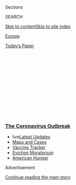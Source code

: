 <div id="app">

<div>

<div>

<div>

<div class="NYTAppHideMasthead css-1q2w90k e1suatyy0">

<div class="section css-ui9rw0 e1suatyy2">

<div class="css-eph4ug er09x8g0">

<div class="css-6n7j50">

</div>

<span class="css-1dv1kvn">Sections</span>

<div class="css-10488qs">

<span class="css-1dv1kvn">SEARCH</span>

</div>

[Skip to content](#site-content)[Skip to site
index](#site-index)

</div>

<div id="masthead-section-label" class="css-1wr3we4 eaxe0e00">

[Europe](https://www.nytimes3xbfgragh.onion/section/world/europe)

</div>

<div class="css-10698na e1huz5gh0">

</div>

</div>

<div id="masthead-bar-one" class="section hasLinks css-15hmgas e1csuq9d3">

<div class="css-uqyvli e1csuq9d0">

</div>

<div class="css-1uqjmks e1csuq9d1">

</div>

<div class="css-9e9ivx">

[](https://myaccount.nytimes3xbfgragh.onion/auth/login?response_type=cookie&client_id=vi)

</div>

<div class="css-1bvtpon e1csuq9d2">

[Today’s
Paper](https://www.nytimes3xbfgragh.onion/section/todayspaper)

</div>

</div>

</div>

</div>

<div data-aria-hidden="false">

<div id="site-content" data-role="main">

<div>

<div class="css-1aor85t" style="opacity:0.000000001;z-index:-1;visibility:hidden">

<div class="css-1hqnpie">

<div class="css-epjblv">

<span class="css-17xtcya">[Europe](/section/world/europe)</span><span class="css-x15j1o">|</span><span class="css-fwqvlz">Spain’s
Coronavirus Crisis Accelerated as Warnings Went
Unheeded</span>

</div>

<div class="css-k008qs">

<div class="css-1iwv8en">

<span class="css-18z7m18"></span>

<div>

</div>

</div>

<span class="css-1n6z4y"></span>

<div class="css-1705lsu">

<div class="css-4xjgmj">

<div class="css-4skfbu" data-role="toolbar" data-aria-label="Social Media Share buttons, Save button, and Comments Panel with current comment count" data-testid="share-tools">

  - 
  - 
  - 
  - 
    
    <div class="css-6n7j50">
    
    </div>

  - 
  - 

</div>

</div>

</div>

</div>

</div>

</div>

<div class="css-13pd83m">

<div class="css-l9svim">

### [<span class="css-pa1jbp"><span class="css-1rxm0ex">The Coronavirus</span><span class="css-1rxm0ex"> Outbreak</span></span>](https://www.nytimes3xbfgragh.onion/news-event/coronavirus?name=styln-coronavirus-national&region=TOP_BANNER&block=storyline_menu_recirc&action=click&pgtype=Article&impression_id=558520d0-f1c9-11ea-8e0c-1398ceb9913f&variant=undefined)

  - <span class="css-ousu42"><span class="css-12clwdu">live</span>[Latest
    Updates](https://www.nytimes3xbfgragh.onion/2020/09/08/world/covid-19-coronavirus.html?name=styln-coronavirus-national&region=TOP_BANNER&block=storyline_menu_recirc&action=click&pgtype=Article&impression_id=558520d1-f1c9-11ea-8e0c-1398ceb9913f&variant=undefined)</span>
  - <span class="css-ousu42">[Maps and
    Cases](https://www.nytimes3xbfgragh.onion/interactive/2020/us/coronavirus-us-cases.html?name=styln-coronavirus-national&region=TOP_BANNER&block=storyline_menu_recirc&action=click&pgtype=Article&impression_id=558547e0-f1c9-11ea-8e0c-1398ceb9913f&variant=undefined)</span>
  - <span class="css-ousu42">[Vaccine
    Tracker](https://www.nytimes3xbfgragh.onion/interactive/2020/science/coronavirus-vaccine-tracker.html?name=styln-coronavirus-national&region=TOP_BANNER&block=storyline_menu_recirc&action=click&pgtype=Article&impression_id=558547e1-f1c9-11ea-8e0c-1398ceb9913f&variant=undefined)</span>
  - <span class="css-ousu42">[Eviction
    Moratorium](https://www.nytimes3xbfgragh.onion/2020/09/02/your-money/eviction-moratorium-covid.html?name=styln-coronavirus-national&region=TOP_BANNER&block=storyline_menu_recirc&action=click&pgtype=Article&impression_id=558547e2-f1c9-11ea-8e0c-1398ceb9913f&variant=undefined)</span>
  - <span class="css-ousu42">[American
    Hunger](https://www.nytimes3xbfgragh.onion/interactive/2020/09/02/magazine/food-insecurity-hunger-us.html?name=styln-coronavirus-national&region=TOP_BANNER&block=storyline_menu_recirc&action=click&pgtype=Article&impression_id=558547e3-f1c9-11ea-8e0c-1398ceb9913f&variant=undefined)</span>

</div>

</div>

<div id="top-wrapper" class="css-1sy8kpn">

<div id="top-slug" class="css-l9onyx">

Advertisement

</div>

[Continue reading the main
story](#after-top)

<div class="ad top-wrapper" style="text-align:center;height:100%;display:block;min-height:250px">

<div id="top" class="place-ad" data-position="top" data-size-key="top">

</div>

</div>

<div id="after-top">

</div>

</div>

<div>

<div id="sponsor-wrapper" class="css-1hyfx7x">

<div id="sponsor-slug" class="css-19vbshk">

Supported by

</div>

[Continue reading the main
story](#after-sponsor)

<div id="sponsor" class="ad sponsor-wrapper" style="text-align:center;height:100%;display:block">

</div>

<div id="after-sponsor">

</div>

</div>

<div class="css-186x18t">

</div>

<div class="css-1vkm6nb ehdk2mb0">

# Spain’s Coronavirus Crisis Accelerated as Warnings Went Unheeded

</div>

The Spanish epidemic has become a painful example of the tendency of one
government after another to ignore the experiences of countries where
the virus has already struck.

<div class="css-79elbk" data-testid="photoviewer-wrapper">

<div class="css-z3e15g" data-testid="photoviewer-wrapper-hidden">

</div>

<div class="css-1a48zt4 ehw59r15" data-testid="photoviewer-children">

![<span class="css-16f3y1r e13ogyst0" data-aria-hidden="true">Coffins of
coronavirus victims, to be buried or incinerated, were stored in the
underground parking lot of a funeral home in Barcelona on
Thursday.</span><span class="css-cnj6d5 e1z0qqy90" itemprop="copyrightHolder"><span class="css-1ly73wi e1tej78p0">Credit...</span><span><span>Samuel
Aranda for The New York
Times</span></span></span>](https://static01.graylady3jvrrxbe.onion/images/2020/04/03/world/00virus-spain11/merlin_171225345_54494245-b49a-41cf-8100-203e6f388980-articleLarge.jpg?quality=75&auto=webp&disable=upscale)

</div>

</div>

<div class="css-18e8msd">

<div class="css-vp77d3 epjyd6m0">

<div class="css-hus3qt ey68jwv0" data-aria-hidden="true">

[![Raphael
Minder](https://static01.graylady3jvrrxbe.onion/images/2018/10/15/multimedia/author-raphael-minder/author-raphael-minder-thumbLarge.png
"Raphael Minder")](https://www.nytimes3xbfgragh.onion/by/raphael-minder)

</div>

<div class="css-1baulvz">

By [<span class="css-1baulvz last-byline" itemprop="name">Raphael
Minder</span>](https://www.nytimes3xbfgragh.onion/by/raphael-minder)

</div>

</div>

  - 
    
    <div class="css-ld3wwf e16638kd2">
    
    Published April 7, 2020Updated Aug. 31,
    2020
    
    </div>

  - 
    
    <div class="css-4xjgmj">
    
    <div class="css-pvvomx" data-role="toolbar" data-aria-label="Social Media Share buttons, Save button, and Comments Panel with current comment count" data-testid="share-tools">
    
      - 
      - 
      - 
      - 
        
        <div class="css-6n7j50">
        
        </div>
    
      - 
      - 
    
    </div>
    
    </div>

</div>

</div>

<div class="section meteredContent css-1r7ky0e" name="articleBody" itemprop="articleBody">

<div class="css-1fanzo5 StoryBodyCompanionColumn">

<div class="css-53u6y8">

MADRID — At the end of January, a German tourist became
[Spain’s](https://www.nytimes3xbfgragh.onion/2020/08/31/world/europe/coronavirus-covid-spain-second-wave.html)
first
[coronavirus](https://www.nytimes3xbfgragh.onion/2020/07/23/world/europe/spain-coronavirus-reopening.html)
patient. At the time, the health threat seemed for the nation as remote
as the tiny Spanish island of La Gomera, where he was treated. Two weeks
later, the German walked out of hospital, and Spain celebrated being
again “[virus
free](https://www.lavanguardia.com/vida/20200215/473560105026/espana-coronavirus-libre-alta-casos-registrados.html).”

It proved a very brief respite. But even as more cases surfaced, Spanish
officials continued to stress that the coronavirus was being imported,
notably onto another island by[tourists from
Italy](https://www.nytimes3xbfgragh.onion/2020/02/26/world/europe/spain-coronavirus.html),
where hospitals were already under siege. The story line was that Spain
faced an external threat, but did not risk a domestic epidemic.

But then on Feb. 26, a resident of Seville, who had not done any
[traveling](https://www.eldiario.es/sociedad/positivo-coronavirus-Sevilla-contagio-Espana_0_999850843.html),
tested positive. A week later, another man in the region of Valencia
became Spain’s first coronavirus victim, starting a grim count that is
approaching 14,000 dead. Spain now ranks second in the world, behind the
United States, in total number of cases.

</div>

</div>

<div class="css-1fanzo5 StoryBodyCompanionColumn">

<div class="css-53u6y8">

Spain’s crisis has demonstrated that one symptom of the virus, by now as
persistent as the fevers, aches and labored breathing it brings, has
been the tendency of one government after another to ignore the
experiences of countries where the virus has struck before it.

</div>

</div>

<div class="css-79elbk" data-testid="photoviewer-wrapper">

<div class="css-z3e15g" data-testid="photoviewer-wrapper-hidden">

</div>

<div class="css-1a48zt4 ehw59r15" data-testid="photoviewer-children">

![<span class="css-16f3y1r e13ogyst0" data-aria-hidden="true">The empty
seaside promenade in Valencia, the region where Spain’s first
coronavirus death was
recorded.</span><span class="css-cnj6d5 e1z0qqy90" itemprop="copyrightHolder"><span class="css-1ly73wi e1tej78p0">Credit...</span><span>Jose
Jordan/Agence France-Presse — Getty
Images</span></span>](https://static01.graylady3jvrrxbe.onion/images/2020/04/01/world/00virus-spain7/merlin_170502510_00070eb2-c0ab-408e-936b-0808c913c32c-articleLarge.jpg?quality=75&auto=webp&disable=upscale)

</div>

</div>

<div class="css-1fanzo5 StoryBodyCompanionColumn">

<div class="css-53u6y8">

Starting with China, the virus has skipped across the globe, crossing
the threshold of one million infections worldwide last week. But as in
most nations, the Spanish authorities initially treated the virus as an
external threat, rather than considering that their country could be the
next domino to fall.

*\[Update:* [*China ends Wuhan lockdown, but normal life remains a
distant
dream*](https://www.nytimes3xbfgragh.onion/2020/04/07/world/asia/wuhan-coronavirus.html)*.\]*

The epidemic has now forced Spaniards to confront the kind of struggle
that could be recalled only by those old enough to have lived through
the Spanish Civil War of the 1930s.

Health care unions are taking the authorities to court for not
[protecting
them](https://www.nytimes3xbfgragh.onion/video/world/europe/100000007051789/coronavirus-ppe-shortage-health-care-workers.html)—
more of their members have been infected in Spain than anywhere else in
the world, sometimes even forcing doctors and nurses to use garbage bags
in place of medical gowns. Patients have been sleeping in hospital
corridors.

</div>

</div>

![<span class="css-16f3y1r e13ogyst0">Over 12,000 health care workers
have contracted Covid-19 in Spain amid grave shortages in personal
protective equipment. Nurses and doctors showed us how they make their
own gowns, masks and
shields.</span><span class="css-cch8ym"><span class="css-1dv1kvn">Credit</span><span class="css-cnj6d5 e1z0qqy90" itemprop="copyrightHolder"><span class="css-1ly73wi e1tej78p0">Credit...</span><span>Courtesy
of Alfonso
Vidal</span></span></span>](https://static01.graylady3jvrrxbe.onion/images/2020/04/02/world/europe/COVER-3/COVER-3-videoSixteenByNineJumbo1600.jpg)

<div class="css-1fanzo5 StoryBodyCompanionColumn">

<div class="css-53u6y8">

In Madrid, the country’s largest skating rink became an emergency morgue
while its main exhibition center was turned into a field hospital, which
opened in what health unions described as disastrous [work
conditions](https://elpais.com/espana/madrid/2020-03-30/sanitarios-y-sindicatos-denuncian-el-desastre-del-gran-hospital-de-campana-de-ifema.html).
In one of the most gruesome episodes in this crisis, Spanish soldiers
found older residents abandoned or dead in their [nursing home
beds](https://www.nytimes3xbfgragh.onion/2020/03/25/world/europe/Spain-coronavirus-nursing-homes.html).

“It’s been shocking for a society to face a situation only known to
those who remember Spain coming out of the war,” said Cristina Monge, a
professor of sociology at the University of Zaragoza. For many others,
she added, “this kind of scenario was until now pure science
fiction.”

</div>

</div>

<div class="css-79elbk" data-testid="photoviewer-wrapper">

<div class="css-z3e15g" data-testid="photoviewer-wrapper-hidden">

</div>

<div class="css-1a48zt4 ehw59r15" data-testid="photoviewer-children">

<div class="css-1xdhyk6 erfvjey0">

<span class="css-1ly73wi e1tej78p0">Image</span>

<div class="css-zjzyr8">

<div data-testid="lazyimage-container" style="height:257.77777777777777px">

</div>

</div>

</div>

<span class="css-16f3y1r e13ogyst0" data-aria-hidden="true">The Spanish
Army was deployed in a remote village near Toledo to disinfect an
outpatient clinic in
March.</span><span class="css-cnj6d5 e1z0qqy90" itemprop="copyrightHolder"><span class="css-1ly73wi e1tej78p0">Credit...</span><span>Gianfranco
Tripodo for The New York Times</span></span>

</div>

</div>

<div class="css-1fanzo5 StoryBodyCompanionColumn">

<div class="css-53u6y8">

As a result, the government of Prime Minister Pedro Sánchez has faced
criticism for not prohibiting mass gatherings sooner, and for not
stockpiling medical equipment as soon as the number of cases reached
several hundred in northern Italy in late
February.

<div id="NYT_MAIN_CONTENT_1_REGION" class="css-9tf9ac">

<div>

<div id="styln-covid-updates-world" class="section interactive-content interactive-size-medium css-1ftcdic">

<div class="css-17ih8de interactive-body">

<div id="styln-briefing-block" data-asset-id="QXJ0aWNsZTpueXQ6Ly9hcnRpY2xlLzczNDIwODc0LTQ1NGYtNTQ4Ny1hYzExLTM0Mzg2ODUxZDI3ZA==">

<div class="briefing-block-header-section">

# [Latest Updates: The Coronavirus Outbreak](https://www.nytimes3xbfgragh.onion/2020/09/08/world/covid-19-coronavirus.html?action=click&pgtype=Article&state=default&region=MAIN_CONTENT_1&context=storylines_live_updates)

<div class="briefing-block-ts">

Updated 2020-09-08T11:04:36.368Z

</div>

</div>

  - [As senators return to Washington, an impasse over a virus relief
    package
    looms.](https://www.nytimes3xbfgragh.onion/2020/09/08/world/covid-19-coronavirus.html?action=click&pgtype=Article&state=default&region=MAIN_CONTENT_1&context=storylines_live_updates#link-4a77847f)
  - [Nine drugmakers pledge to thoroughly vet any coronavirus
    vaccine.](https://www.nytimes3xbfgragh.onion/2020/09/08/world/covid-19-coronavirus.html?action=click&pgtype=Article&state=default&region=MAIN_CONTENT_1&context=storylines_live_updates#link-679303d7)
  - [‘The lockdown killed my father’: Farmer suicides add to India’s
    virus
    misery.](https://www.nytimes3xbfgragh.onion/2020/09/08/world/covid-19-coronavirus.html?action=click&pgtype=Article&state=default&region=MAIN_CONTENT_1&context=storylines_live_updates#link-1c973131)

<div class="briefing-block-footer">

<div class="briefing-block-footer-meta">

[See more
updates](https://www.nytimes3xbfgragh.onion/2020/09/08/world/covid-19-coronavirus.html?action=click&pgtype=Article&state=default&region=MAIN_CONTENT_1&context=storylines_live_updates)

</div>

<div class="briefing-block-briefinglinks">

<span>More live coverage:</span>
[Markets](https://www.nytimes3xbfgragh.onion/live/2020/09/08/business/stock-market-today-coronavirus?action=click&pgtype=Article&state=default&region=MAIN_CONTENT_1&context=storylines_live_updates)

</div>

</div>

</div>

</div>

</div>

</div>

</div>

Spanish officials have defended their actions by highlighting the
shortcomings of other nations, and there is no doubt that Spain has
company in its tragedy. But the progress of the virus in Spain has not
been forgiving of the government’s response.

Even as Italy [locked down its northern regions on
March 8](https://www.nytimes3xbfgragh.onion/2020/03/08/world/europe/italy-coronavirus-quarantine.html),
Spain’s first coronavirus
[cluster](https://elpais.com/sociedad/2020-03-06/mas-de-60-personas-se-contagiaron-a-la-vez-en-un-funeral-en-vitoria.html)had
already emerged among participants of a funeral service. Mr. Sánchez’s
government did not put the country under the highest [level of
alert](https://www.nytimes3xbfgragh.onion/2020/03/13/world/europe/spain-coronavirus-emergency.html)
and impose a nationwide lockdown until March 14.

*\[Analysis:* [*Peaks, testing and lockdowns: How coronavirus vocabulary
causes
confusion*](https://www.nytimes3xbfgragh.onion/2020/04/03/world/europe/coronavirus-language-confusion.html)*.\]*

Opposition politicians have since charged that it was too late. “Late in
comparison with which countries?” Prime Minister Sánchez challenged
lawmakers in Congress.

</div>

</div>

<div class="css-1fanzo5 StoryBodyCompanionColumn">

<div class="css-53u6y8">

Italy, Britain and France, he noted, declared their own lockdowns only
once they had more infections than Spain. He stressed that International
Women’s Day, when 120,000 gathered in Madrid on March 8, had also been
celebrated on the streets of Brussels, Berlin, Vienna and Paris.

The event has widely been blamed for catapulting the spread of the virus
in the capital. Three Spanish government ministers who led the women’s
rally later tested positive for the virus, as did Mr. Sánchez’s wife and
mother.

“It is evident that with what we know today, all of us would have acted
differently,” Mr. Sánchez said.

No doubt, the government’s response to the virus was complicated by the
diffuse nature of Spain’s political system, in which the country’s 17
regions progressively gained more autonomy, including the management of
hospitals, after Spain adopted a new Constitution in
1978.

</div>

</div>

<div class="css-79elbk" data-testid="photoviewer-wrapper">

<div class="css-z3e15g" data-testid="photoviewer-wrapper-hidden">

</div>

<div class="css-1a48zt4 ehw59r15" data-testid="photoviewer-children">

<div class="css-1xdhyk6 erfvjey0">

<span class="css-1ly73wi e1tej78p0">Image</span>

<div class="css-zjzyr8">

<div data-testid="lazyimage-container" style="height:257.77777777777777px">

</div>

</div>

</div>

<span class="css-16f3y1r e13ogyst0" data-aria-hidden="true">Even as the
virus was spreading, the government allowed some 120,000 people to
gather in Madrid to celebrate International Women’s Day last
month.</span><span class="css-cnj6d5 e1z0qqy90" itemprop="copyrightHolder"><span class="css-1ly73wi e1tej78p0">Credit...</span><span>Pierre-Philippe
Marcou/Agence France-Presse — Getty Images</span></span>

</div>

</div>

<div class="css-1fanzo5 StoryBodyCompanionColumn">

<div class="css-53u6y8">

It also did not help that the emergency was foisted on a new and fragile
coalition government, Spain’s first. Mr. Sánchez barely scraped into
office in January, after an inconclusive national election, and his
Socialists now share power with their erstwhile rivals, the far-left
Unidas Podemos party.

<div id="NYT_MAIN_CONTENT_2_REGION" class="css-9tf9ac">

<div>

</div>

</div>

The coalition partners bickered over how much financial support Spain
could afford to give to those left idle if ordered to stay home. By the
time Mr. Sánchez declared a national lockdown, several regional
politicians had already announced their own clampdown measures.

</div>

</div>

<div class="css-1fanzo5 StoryBodyCompanionColumn">

<div class="css-53u6y8">

The gap between regional and national decision-making also encouraged
many wealthy Madrid residents to hurry to their [seaside
homes](https://www.nytimes3xbfgragh.onion/2020/03/29/world/europe/rich-coronavirus-second-homes.html?searchResultPosition=1&fbclid=IwAR0YsBYnhBLvSmo73JjCjfG73mNYyFpq6eCF_KCZQSzumlZa0v7yK6y2ORA),
once all Madrid schools had been shut, at the risk of further spreading
a virus that was already firmly embedded in Spain’s capital.

“A new and fragmented government starts with a huge disadvantage in this
kind of crisis situation, because it requires quick and forceful
decisions to be taken without constantly worrying about whether somebody
else is gaining a political advantage,” said Toni Roldán, a Spanish
economist and former lawmaker from the Ciudadanos party.

As a measure of the difficulties, Quim Torra, the separatist leader in
northeastern Catalonia, refused even to sign a joint declaration with
Madrid on coordinating the lockdown with the national government.

Fernando Rodríguez Artalejo, an epidemiologist and university professor,
said Spain should not be judged harshly over its response to a pandemic
that every government had passively watched unfold in a neighboring
country “as if watching a movie.”

Spain watched Italy, he acknowledged, but with the mitigating factor
that many scientists believed until recently that asymptomatic people
were probably not contagious.

“The idea was that the authorities just needed to track the cases and
identify the people whom they had been in contact with,” he said. “This
doctrine is now gone, but too late for Spain.”

Even so, Spain’s main neighbor has fared much better so far. Despite
sharing a 750-mile border with Spain, Portugal passed 200 coronavirus
deaths last week just as Spain reached 10,000.

</div>

</div>

<div class="css-1fanzo5 StoryBodyCompanionColumn">

<div class="css-53u6y8">

There, another Socialist minority government leader, Prime Minister
António Costa, has seen opposition politicians close ranks behind him.
Mr. Costa has been warning that Portugal could face more pain, but Dr.
Rodríguez Artalejo said that Portugal so far deserved
admiration.

<div id="NYT_MAIN_CONTENT_3_REGION" class="css-9tf9ac">

<div>

<div id="styln-prism-freeform-1594220623585" class="section interactive-content interactive-size-medium css-1ftcdic">

<div class="css-17ih8de interactive-body">

<div id="prism-freeform-block-62914" class="css-19mumt8" data-role="complementary" data-storyline="The Coronavirus Outbreak" data-truncated="true" tabindex="0">

<div class="css-a8d9oz">

<div class="css-eb027h">

[](https://www.nytimes3xbfgragh.onion/news-event/coronavirus?action=click&pgtype=Article&state=default&region=MAIN_CONTENT_3&context=storylines_faq)

### The Coronavirus Outbreak ›

#### Frequently Asked Questions

Updated September 4, 2020

  - #### What are the symptoms of coronavirus?
    
      - In the beginning, the coronavirus [seemed like it was primarily
        a respiratory
        illness](https://www.nytimes3xbfgragh.onion/article/coronavirus-facts-history.html?action=click&pgtype=Article&state=default&region=MAIN_CONTENT_3&context=storylines_faq#link-6817bab5) —
        many patients had fever and chills, were weak and tired, and
        coughed a lot, though some people don’t show many symptoms at
        all. Those who seemed sickest had pneumonia or acute respiratory
        distress syndrome and received supplemental oxygen. By now,
        doctors have identified many more symptoms and syndromes. In
        April, [the C.D.C. added to the list of early
        signs](https://www.nytimes3xbfgragh.onion/2020/04/27/health/coronavirus-symptoms-cdc.html?action=click&pgtype=Article&state=default&region=MAIN_CONTENT_3&context=storylines_faq) sore
        throat, fever, chills and muscle aches. Gastrointestinal upset,
        such as diarrhea and nausea, has also been observed. Another
        telltale sign of infection may be a sudden, profound diminution
        of one’s [sense of smell and
        taste.](https://www.nytimes3xbfgragh.onion/2020/03/22/health/coronavirus-symptoms-smell-taste.html?action=click&pgtype=Article&state=default&region=MAIN_CONTENT_3&context=storylines_faq) Teenagers
        and young adults in some cases have developed painful red and
        purple lesions on their fingers and toes — nicknamed “Covid toe”
        — but few other serious symptoms.

  - #### Why is it safer to spend time together outside?
    
      - [Outdoor
        gatherings](https://www.nytimes3xbfgragh.onion/2020/05/15/us/coronavirus-what-to-do-outside.html?action=click&pgtype=Article&state=default&region=MAIN_CONTENT_3&context=storylines_faq) lower
        risk because wind disperses viral droplets, and sunlight can
        kill some of the virus. Open spaces prevent the virus from
        building up in concentrated amounts and being inhaled, which can
        happen when infected people exhale in a confined space for long
        stretches of time, said Dr. Julian W. Tang, a virologist at the
        University of Leicester.

  - #### Why does standing six feet away from others help?
    
      - The coronavirus spreads primarily through droplets from your
        mouth and nose, especially when you cough or sneeze. The C.D.C.,
        one of the organizations using that measure, [bases its
        recommendation of six
        feet](https://www.nytimes3xbfgragh.onion/2020/04/14/health/coronavirus-six-feet.html?action=click&pgtype=Article&state=default&region=MAIN_CONTENT_3&context=storylines_faq) on
        the idea that most large droplets that people expel when they
        cough or sneeze will fall to the ground within six feet. But six
        feet has never been a magic number that guarantees complete
        protection. Sneezes, for instance, can launch droplets a lot
        farther than six feet, [according to a recent
        study](https://jamanetwork.com/journals/jama/fullarticle/2763852).
        It's a rule of thumb: You should be safest standing six feet
        apart outside, especially when it's windy. But keep a mask on at
        all times, even when you think you’re far enough apart.

  - #### I have antibodies. Am I now immune?
    
      - As of right now,[ that seems likely, for at least several
        months.](https://www.nytimes3xbfgragh.onion/2020/07/22/health/covid-antibodies-herd-immunity.html?action=click&pgtype=Article&state=default&region=MAIN_CONTENT_3&context=storylines_faq) There
        have been frightening accounts of people suffering what seems to
        be a second bout of Covid-19. But experts say these patients may
        have a drawn-out course of infection, with the virus taking a
        slow toll weeks to months after initial exposure. People
        infected with the coronavirus typically
        [produce](https://www.nature.com/articles/s41586-020-2456-9) immune
        molecules called antibodies, which are [protective proteins made
        in response to an
        infection](https://www.nytimes3xbfgragh.onion/2020/05/07/health/coronavirus-antibody-prevalence.html?action=click&pgtype=Article&state=default&region=MAIN_CONTENT_3&context=storylines_faq)[.
        These antibodies
        may](https://www.nytimes3xbfgragh.onion/2020/05/07/health/coronavirus-antibody-prevalence.html?action=click&pgtype=Article&state=default&region=MAIN_CONTENT_3&context=storylines_faq) last
        in the body [only two to three
        months](https://www.nature.com/articles/s41591-020-0965-6),
        which may seem worrisome, but that’s perfectly normal after an
        acute infection subsides, said Dr. Michael Mina, an immunologist
        at Harvard University. It may be possible to get the coronavirus
        again, but it’s highly unlikely that it would be possible in a
        short window of time from initial infection or make people
        sicker the second time.

  - #### What are my rights if I am worried about going back to work?
    
      - Employers have to provide [a safe
        workplace](https://www.osha.gov/SLTC/covid-19/standards.html) with
        policies that protect everyone equally. [And if one of your
        co-workers tests positive for the coronavirus, the
        C.D.C.](https://www.nytimes3xbfgragh.onion/article/coronavirus-money-unemployment.html?action=click&pgtype=Article&state=default&region=MAIN_CONTENT_3&context=storylines_faq) has
        said that [employers should tell their
        employees](https://www.cdc.gov/coronavirus/2019-ncov/community/guidance-business-response.html) --
        without giving you the sick employee’s name -- that they may
        have been exposed to the
virus.

<div id="styln-survey-component-62914" class="styln-survey-component" data-surveyname="faq" data-surveystoryline="coronavirus">

</div>

</div>

<div class="css-6mllg9">

</div>

<div class="css-pmm6ed">

<span class="css-5gimkt"></span>

</div>

</div>

</div>

</div>

</div>

</div>

</div>

“I think they acted efficiently and at the same time as us, but when
their epidemic was not so widespread,” he
said.

</div>

</div>

<div class="css-79elbk" data-testid="photoviewer-wrapper">

<div class="css-z3e15g" data-testid="photoviewer-wrapper-hidden">

</div>

<div class="css-1a48zt4 ehw59r15" data-testid="photoviewer-children">

<div class="css-1xdhyk6 erfvjey0">

<span class="css-1ly73wi e1tej78p0">Image</span>

<div class="css-zjzyr8">

<div data-testid="lazyimage-container" style="height:257.77777777777777px">

</div>

</div>

</div>

<span class="css-16f3y1r e13ogyst0" data-aria-hidden="true">Passeig de
Gracia, one of the most famous touristic sights of Barcelona, was nearly
empty on March 14 after the government declared a nationwide
lockdown.</span><span class="css-cnj6d5 e1z0qqy90" itemprop="copyrightHolder"><span class="css-1ly73wi e1tej78p0">Credit...</span><span>Maria
Contreras Coll for The New York Times</span></span>

</div>

</div>

<div class="css-1fanzo5 StoryBodyCompanionColumn">

<div class="css-53u6y8">

The same solidarity has been sorely missing in Spain. As Madrid
accounted for half of the nationwide death toll, Salvador Illa, the
health minister, made “a call for solidarity with the Madrid region.”

But that did not lead to a significant shift of medical equipment from
other regions, nor was there any follow-up on his suggestion that Madrid
patients could be moved to less affected regions.

By contrast, France’s government has been evacuating some patients by
[high-speed
train](https://www.france24.com/en/20200326-france-stages-first-train-evacuation-of-coronavirus-patients)
from Paris and other saturated regions.

“I think each region has acted independently, and that makes any
coordination or solidarity initiative very difficult,” said Carlos Rus,
the president of ASPE, an association that represents Spain’s private
hospitals.

</div>

</div>

<div class="css-1fanzo5 StoryBodyCompanionColumn">

<div class="css-53u6y8">

The procurement of emergency equipment has been especially dire. The
problem was highlighted when the health ministry acquired, via an
undisclosed Spanish intermediary, 640,000 test kits from a Chinese
company whose initial shipment proved unusable.

“We are working within a robust and large health care system that
unfortunately gets slowed down by plenty of bureaucracy, including when
it comes to buying anything,” said Ángela Hernández Puente, a doctor and
labor union official in Madrid.

The coronavirus has spurred a worldwide debate about how each government
measures its impact, particularly since many countries have done minimal
testing for the virus. Governments have also differed in how they count
their coronavirus dead, for instance by ignoring those who never entered
a hospital.

But even amid such confusion, Spain’s testing regime has been opaque.

Guadalupe Moreno, who works for Statista, a German data company, said
she considered Spain’s testing data to be too incomplete to feature in
her comparative research.

“It seems that the Spanish authorities are themselves no longer clear
about how many tests are being conducted in Spain,” she said.

Even so, about 15 percent of Spain’s population is estimated to already
have been infected — by far the highest proportion among 11 European
countries included in a [recent
study](https://www.imperial.ac.uk/media/imperial-college/medicine/sph/ide/gida-fellowships/Imperial-College-COVID19-Europe-estimates-and-NPI-impact-30-03-2020.pdf)
by scientists from Imperial College London.

The biggest victims of the confused response, beyond those left sickened
or dead by the virus, are Spain’s doctors and nurses, who themselves
have been infected in staggering numbers.

</div>

</div>

<div class="css-79elbk" data-testid="photoviewer-wrapper">

<div class="css-z3e15g" data-testid="photoviewer-wrapper-hidden">

</div>

<div class="css-1a48zt4 ehw59r15" data-testid="photoviewer-children">

<div class="css-1xdhyk6 erfvjey0">

<span class="css-1ly73wi e1tej78p0">Image</span>

<div class="css-zjzyr8">

<div data-testid="lazyimage-container" style="height:290px">

</div>

</div>

</div>

<span class="css-16f3y1r e13ogyst0" data-aria-hidden="true">Medical
workers in Barcelona returning applause to residents who have applauded
them. Health care professionals have denounced the failure of their
authorities to protect them
adequately.</span><span class="css-cnj6d5 e1z0qqy90" itemprop="copyrightHolder"><span class="css-1ly73wi e1tej78p0">Credit...</span><span>Samuel
Aranda for The New York Times</span></span>

</div>

</div>

<div class="css-1fanzo5 StoryBodyCompanionColumn">

<div class="css-53u6y8">

They have received an outpouring of solidarity and daily applause from
the balconies of Spain’s 47 million confined residents, the vast
majority of whom have respected a strict lockdown that will last until
at least April 26.

“This crisis is likely to strengthen the horizontal bonds in our
society, between citizens who are making big sacrifices, while weakening
further the vertical one with the leadership at the top,” forecast
Narciso Michavila, a sociologist and the president of GD3, a Spanish
polling firm.

Damage from the distrust may already have been done. In one of his
company’s recent surveys, published in the newspaper ABC, almost
two-thirds of people accused the government of [hiding
information](https://www.abc.es/espana/abci-cada-tres-espanoles-creen-gobierno-esta-ocultando-informacion-202003300248_noticia.html)about
the epidemic.

“No politician can be held responsible for creating this crisis,’’ Mr.
Michavila said. “But some probably will be blamed for pouring oil rather
than using a bucket of water to put out the fire.”

</div>

</div>

<div>

</div>

</div>

<div>

</div>

<div>

</div>

<div>

</div>

<div>

<div id="bottom-wrapper" class="css-1ede5it">

<div id="bottom-slug" class="css-l9onyx">

Advertisement

</div>

[Continue reading the main
story](#after-bottom)

<div id="bottom" class="ad bottom-wrapper" style="text-align:center;height:100%;display:block;min-height:90px">

</div>

<div id="after-bottom">

</div>

</div>

</div>

</div>

</div>

## Site Index

<div>

</div>

## Site Information Navigation

  - [© <span>2020</span> <span>The New York Times
    Company</span>](https://help.nytimes3xbfgragh.onion/hc/en-us/articles/115014792127-Copyright-notice)

<!-- end list -->

  - [NYTCo](https://www.nytco.com/)
  - [Contact
    Us](https://help.nytimes3xbfgragh.onion/hc/en-us/articles/115015385887-Contact-Us)
  - [Work with us](https://www.nytco.com/careers/)
  - [Advertise](https://nytmediakit.com/)
  - [T Brand Studio](http://www.tbrandstudio.com/)
  - [Your Ad
    Choices](https://www.nytimes3xbfgragh.onion/privacy/cookie-policy#how-do-i-manage-trackers)
  - [Privacy](https://www.nytimes3xbfgragh.onion/privacy)
  - [Terms of
    Service](https://help.nytimes3xbfgragh.onion/hc/en-us/articles/115014893428-Terms-of-service)
  - [Terms of
    Sale](https://help.nytimes3xbfgragh.onion/hc/en-us/articles/115014893968-Terms-of-sale)
  - [Site
    Map](https://spiderbites.nytimes3xbfgragh.onion)
  - [Help](https://help.nytimes3xbfgragh.onion/hc/en-us)
  - [Subscriptions](https://www.nytimes3xbfgragh.onion/subscription?campaignId=37WXW)

</div>

</div>

</div>

</div>
